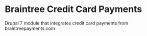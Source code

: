 # Braintree Credit Card Payments
Drupal 7 module that integrates credit card payments from braintreepayments.com
